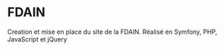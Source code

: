 # FDAIN

Creation et mise en place du site de la FDAIN. Réalisé en Symfony, PHP, JavaScript et jQuery
